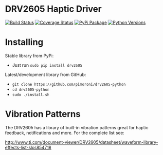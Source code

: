 # DRV2605 Haptic Driver

[![Build Status](https://travis-ci.com/pimoroni/drv2605-python.svg?branch=master)](https://travis-ci.com/pimoroni/drv2605-python)
[![Coverage Status](https://coveralls.io/repos/github/pimoroni/drv2605-python/badge.svg?branch=master)](https://coveralls.io/github/pimoroni/drv2605-python?branch=master)
[![PyPi Package](https://img.shields.io/pypi/v/drv2605.svg)](https://pypi.python.org/pypi/drv2605)
[![Python Versions](https://img.shields.io/pypi/pyversions/drv2605.svg)](https://pypi.python.org/pypi/drv2605)


# Installing

Stable library from PyPi:

* Just run `sudo pip install drv2605`

Latest/development library from GitHub:

* `git clone https://github.com/pimoroni/drv2605-python`
* `cd drv2605-python`
* `sudo ./install.sh`

# Vibration Patterns

The DRV2605 has a library of built-in vibration patterns great for haptic feedback, notifications and more. For the complete list see: 

http://www.ti.com/document-viewer/DRV2605/datasheet/waveform-library-effects-list-slos854718
